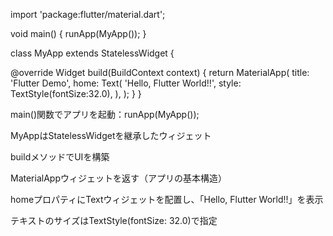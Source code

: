 import 'package:flutter/material.dart';

void main() {
  runApp(MyApp());
}

class MyApp extends StatelessWidget {

  @override
  Widget build(BuildContext context) {
    return MaterialApp(
      title: 'Flutter Demo',
      home: Text(
        'Hello, Flutter World!!',
        style: TextStyle(fontSize:32.0),
      ),
    );
  }
}

main()関数でアプリを起動：runApp(MyApp());

MyAppはStatelessWidgetを継承したウィジェット

buildメソッドでUIを構築

MaterialAppウィジェットを返す（アプリの基本構造）

homeプロパティにTextウィジェットを配置し、「Hello, Flutter World!!」を表示

テキストのサイズはTextStyle(fontSize: 32.0)で指定
